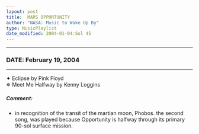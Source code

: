 ```yaml
---
layout: post
title:  MARS OPPORTUNITY
author: "NASA: Music to Wake Up By"
type: MusicPlaylist
date_modified: 2004-01-04:Sol 45
---
```


----
### DATE: February 19, 2004
----
✦ Eclipse by Pink Floyd  &nbsp;<br />✵ Meet Me Halfway by Kenny Loggins

##### Comment:
* in recognition of the transit of the martian moon, Phobos.
the second song, was played because Opportunity is halfway through its primary 90-sol surface mission.
